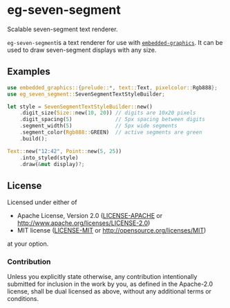# eg-seven-segment

Scalable seven-segment text renderer.

`eg-seven-segment`is a text renderer for use with [`embedded-graphics`].
It can be used to draw seven-segment displays with any size.

## Examples

```rust
use embedded_graphics::{prelude::*, text::Text, pixelcolor::Rgb888};
use eg_seven_segment::SevenSegmentTextStyleBuilder;

let style = SevenSegmentTextStyleBuilder::new()
    .digit_size(Size::new(10, 20)) // digits are 10x20 pixels
    .digit_spacing(5)              // 5px spacing between digits
    .segment_width(5)              // 5px wide segments
    .segment_color(Rgb888::GREEN)  // active segments are green
    .build();

Text::new("12:42", Point::new(5, 25))
    .into_styled(style)
    .draw(&mut display)?;
```

[`embedded-graphics`]:  https://github.com/embedded-graphics/embedded-graphics

## License

Licensed under either of

- Apache License, Version 2.0 ([LICENSE-APACHE](LICENSE-APACHE) or
  http://www.apache.org/licenses/LICENSE-2.0)
- MIT license ([LICENSE-MIT](LICENSE-MIT) or http://opensource.org/licenses/MIT)

at your option.

### Contribution

Unless you explicitly state otherwise, any contribution intentionally submitted for inclusion in the
work by you, as defined in the Apache-2.0 license, shall be dual licensed as above, without any
additional terms or conditions.
